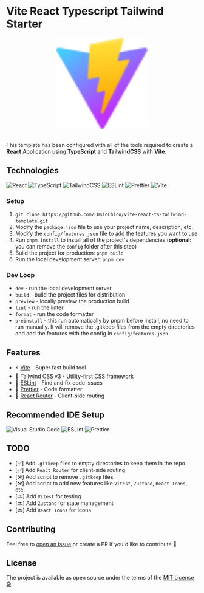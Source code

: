 # Vite React Typescript Tailwind Starter

<p align="center">
    <img src="./public/vite.svg" width="240" height="240" alt="vite">
    <br>
    <br>
</p>

This template has been configured with all of the tools required to create a **React** Application using **TypeScript** and **TailwindCSS** with **Vite**.

## Technologies

![React](https://img.shields.io/badge/react-%2320232a.svg?style=for-the-badge&logo=react&logoColor=%2361DAFB)
![TypeScript](https://img.shields.io/badge/typescript-%23007ACC.svg?style=for-the-badge&logo=typescript&logoColor=white)
![TailwindCSS](https://img.shields.io/badge/tailwindcss-%2338B2AC.svg?style=for-the-badge&logo=tailwind-css&logoColor=white)
![ESLint](https://img.shields.io/badge/ESLint-4B3263?style=for-the-badge&logo=eslint&logoColor=white)
![Prettier](https://img.shields.io/badge/prettier-F8BC45?style=for-the-badge&logo=prettier&logoColor=black)
![Vite](https://img.shields.io/badge/vite-%23646CFF.svg?style=for-the-badge&logo=vite&logoColor=white)

### Setup

1. `git clone https://github.com/LOsioChico/vite-react-ts-tailwind-template.git`
2. Modify the `package.json` file to use your project name, description, etc.
3. Modify the `config/features.json` file to add the features you want to use
4. Run `pnpm install` to install all of the project's dependencies (**optional:** you can remove the `config` folder after this step)
5. Build the project for production: `pnpm build`
6. Run the local development server: `pnpm dev`

### Dev Loop

- `dev` - run the local development server
- `build` - build the project files for distribution
- `preview` - locally preview the production build
- `lint` - run the linter
- `format` - run the code formatter
- `preinstall` - this run automatically by pnpm before install, no need to run manually. It will remove the .gitkeep files from the empty directories and add the features with the config in `config/features.json`

## Features

- ⚡️ [Vite](https://github.com/vitejs/vite) - Super fast build tool
- 🎨 [Tailwind CSS v3](https://tailwindcss.com) - Utility-first CSS framework
- 📏 [ESLint](https://eslint.org) - Find and fix code issues
- 💄 [Prettier](https://prettier.io) - Code formatter
- 🚀 [React Router](https://reactrouter.com) - Client-side routing

## Recommended IDE Setup

![Visual Studio Code](https://img.shields.io/badge/Visual%20Studio%20Code-0078d7.svg?style=for-the-badge&logo=visual-studio-code&logoColor=white)
![ESLint](https://img.shields.io/badge/ESLint-4B3263?style=for-the-badge&logo=eslint&logoColor=white)
![Prettier](https://img.shields.io/badge/prettier-F8BC45?style=for-the-badge&logo=prettier&logoColor=black)

## TODO

- [✅] Add `.gitkeep` files to empty directories to keep them in the repo
- [✅] Add `React Router` for client-side routing
- [⚒️] Add script to remove `.gitkeep` files
- [⚒️] Add script to add new features like `Vitest`, `Zustand`, `React Icons`, etc.
- [🔜] Add `Vitest` for testing
- [🔜] Add `Zustand` for state management
- [🔜] Add `React Icons` for icons

## Contributing

Feel free to [open an issue](https://github.com/LOsioChico/vite-react-ts-tailwind-template/issues/new) or create a PR if you'd like to contribute 🙌

## License

The project is available as open source under the terms of the [MIT License ©](LICENSE).
